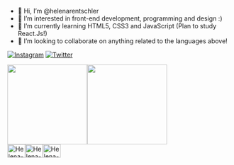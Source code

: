 - 👋 Hi, I’m @helenarentschler
- 👀 I’m interested in front-end development, programming and design :)
- 🌱 I’m currently learning HTML5, CSS3 and JavaScript (Plan to study React.Js!)
- 💞️ I’m looking to collaborate on anything related to the languages above!

[![Instagram](https://img.shields.io/badge/Instagram-E4405F?style=for-the-badge&logo=instagram&logoColor=white)](https://www.instagram.com/helenarentschler/)
[![Twitter](https://img.shields.io/badge/Twitter-1DA1F2?style=for-the-badge&logo=twitter&logoColor=white)](https://twitter.com/helenarentschl)

<div style = "display: flex;"> 
  <img height="180em" src="https://github-readme-stats.vercel.app/api?username=helenarentschler&show_icons=true&theme=tokyonight"/>
  <img height="180em" src="https://github-readme-stats.vercel.app/api/top-langs/?username=helenarentschler&layout=compact&theme=tokyonight"/>
</div>

<div style = "display: flex;"> 
  <img align="center" alt="Helena-html" height="30" width="40" src="https://cdn.jsdelivr.net/gh/devicons/devicon/icons/html5/html5-original.svg"/>
  <img align="center" alt="Helena-css" height="30" width="40" src="https://cdn.jsdelivr.net/gh/devicons/devicon/icons/css3/css3-original.svg"/>
  <img align="center" alt="Helena-javaScript" height="30" width="40" src="https://cdn.jsdelivr.net/gh/devicons/devicon/icons/javascript/javascript-original.svg" />
</div>

<!---
helenarentschler/helenarentschler is a ✨ special ✨ repository because its `README.md` (this file) appears on your GitHub profile.
You can click the Preview link to take a look at your changes.
--->
